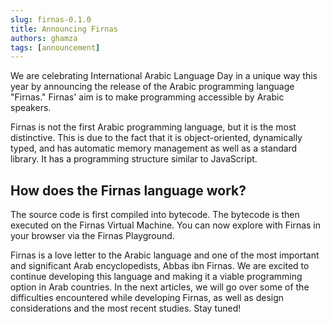 ```yaml
---
slug: firnas-0.1.0
title: Announcing Firnas
authors: ghamza
tags: [announcement]
---
```


We are celebrating International Arabic Language Day in a unique way this year by announcing the release of the Arabic programming language "Firnas."
Firnas' aim is to make programming accessible by Arabic speakers.

<!--truncate-->

Firnas is not the first Arabic programming language, but it is the most distinctive. This is due to the fact that it is object-oriented, dynamically typed, and has automatic memory management as well as a standard library. It has a programming structure similar to JavaScript.

## How does the Firnas language work?

The source code is first compiled into bytecode. The bytecode is then executed on the Firnas Virtual Machine. You can now explore with Firnas in your browser via the Firnas Playground.

Firnas is a love letter to the Arabic language and one of the most important and significant Arab encyclopedists, Abbas ibn Firnas. We are excited to continue developing this language and making it a viable programming option in Arab countries. In the next articles, we will go over some of the difficulties encountered while developing Firnas, as well as design considerations and the most recent studies. Stay tuned!

